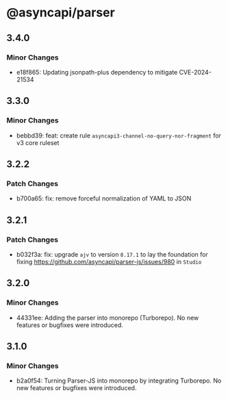 # @asyncapi/parser

## 3.4.0

### Minor Changes

- e18f865: Updating jsonpath-plus dependency to mitigate CVE-2024-21534

## 3.3.0

### Minor Changes

- bebbd39: feat: create rule `asyncapi3-channel-no-query-nor-fragment` for v3 core ruleset

## 3.2.2

### Patch Changes

- b700a65: fix: remove forceful normalization of YAML to JSON

## 3.2.1

### Patch Changes

- b032f3a: fix: upgrade `ajv` to version `8.17.1` to lay the foundation for fixing https://github.com/asyncapi/parser-js/issues/980 in `Studio`

## 3.2.0

### Minor Changes

- 44331ee: Adding the parser into monorepo (Turborepo). No new features or bugfixes were introduced.

## 3.1.0

### Minor Changes

- b2a0f54: Turning Parser-JS into monorepo by integrating Turborepo. No new features or bugfixes were introduced.
